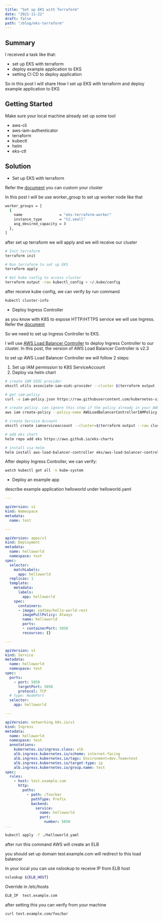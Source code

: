 ```yaml
---
title: "Set up EKS with Terraform"
date: "2021-11-22"
draft: false
path: "/blog/eks-terraform"
---
```


## Summary

I received a task like that:

- set up EKS with terraform
- deploy example application to EKS
- setting CI CD to deploy application

So in this post I will share How I set up EKS with terraform and deploy example application to EKS

## Getting Started

Make sure your local machine already set up some tool

- aws-cli
- aws-iam-authenticator
- terraform
- kubectl
- helm
- eks-ctl

## Solution

- Set up EKS with terraform

Refer the [document](https://learn.hashicorp.com/tutorials/terraform/eks) you can custom your cluster

In this post I will be use worker_group to set up worker node like that

```bash
worker_groups = [
  {
    name                 = "eks-terraform-worker"
    instance_type        = "t2.small"
    asg_desired_capacity = 3
  },
]
```

after set up terraform we will apply and we will receive our cluster

```bash
# Init terraform
terraform init

# Run terraform to set up EKS
terraform apply

# Get kube config to access cluster
terraform output -raw kubectl_config > ~/.kube/config
```

after receive kube config, we can verify by run command

```bash
kubectl cluster-info
```

- Deploy Ingress Controller

as you know with K8S to expose HTTP/HTTPS service we will use Ingress. Refer the [document](https://kubernetes.io/docs/concepts/services-networking/ingress/)

So we need to set up Ingress Controller to EKS.

I will use [AWS Load Balancer Controller](https://kubernetes-sigs.github.io/aws-load-balancer-controller/v2.3/) to deploy Ingress Controller to our cluster. In this post, the version of AWS Load Balancer Controller is v2.3

to set up AWS Load Balancer Controller we will follow 2 steps:

1. Set up IAM permission to K8S ServiceAccount
2. Deploy via helm chart

```bash
# create IAM OIDC provider
eksctl utils associate-iam-oidc-provider --cluster $(terraform output --raw cluster_name) --approve

# get iam-policy
curl -o iam-policy.json https://raw.githubusercontent.com/kubernetes-sigs/aws-load-balancer-controller/v2.3.0/docs/install/iam_policy.json

# create policy. can ignore this step if the policy already in your AWS 
aws iam create-policy --policy-name AWSLoadBalancerControllerIAMPolicy --policy-document file://iam-policy.json

# create Service Account
eksctl create iamserviceaccount --cluster=$(terraform output --raw cluster_name) --namespace=kube-system --name=aws-load-balancer-controller --attach-policy-arn=arn:aws:iam::${AWS_ACCOUNT_ID}:policy/AWSLoadBalancerControllerIAMPolicy --override-existing-serviceaccounts --approve

# add eks chart
helm repo add eks https://aws.github.io/eks-charts

# install via helm
helm install aws-load-balancer-controller eks/aws-load-balancer-controller -n kube-system --set clusterName=$(terraform output --raw cluster_name) --set serviceAccount.create=false --set serviceAccount.name=aws-load-balancer-controller
```

After deploy Ingress Controller, we can verify:

```bash
watch kubectl get all -n kube-system
```

- Deploy an example app

describe example application helloworld under helloworld.yaml

```yaml
---

apiVersion: v1
kind: Namespace
metadata:
  name: test

---

apiVersion: apps/v1
kind: Deployment
metadata:
  name: helloworld
  namespace: test
spec:
  selector:
    matchLabels:
      app: helloworld
  replicas: 1
  template:
    metadata:
      labels:
        app: helloworld
    spec:
      containers:
      - image: vad1mo/hello-world-rest
        imagePullPolicy: Always
        name: helloworld
        ports:
        - containerPort: 5050
        resources: {}

---

apiVersion: v1
kind: Service
metadata:
  name: helloworld
  namespace: test
spec:
  ports:
    - port: 5050
      targetPort: 5050
      protocol: TCP
  # type: NodePort
  selector:
    app: helloworld

---

apiVersion: networking.k8s.io/v1
kind: Ingress
metadata:
  name: helloworld
  namespace: test
  annotations:
    kubernetes.io/ingress.class: alb
    alb.ingress.kubernetes.io/scheme: internet-facing
    alb.ingress.kubernetes.io/tags: Environment=dev,Team=test
    alb.ingress.kubernetes.io/target-type: ip
    alb.ingress.kubernetes.io/group.name: test
spec:
  rules:
    - host: test.example.com
      http:
        paths:
          - path: /foo/bar
            pathType: Prefix
            backend:
              service:
                name: helloworld
                port:
                  number: 5050
...
```

```bash
kubectl apply -f ./helloworld.yaml
```

after run this command AWS will create an ELB

you should set up domain test.example.com will redirect to this load balancer

In your local you can use nslookup to receive IP from ELB host

```bash
nslookup ${ELB_HOST}
```

Override in /etc/hosts

```bash
ELB_IP  test.example.com
```

after setting this you can verify from your machine

```bash
curl test.example.com/foo/bar
```
